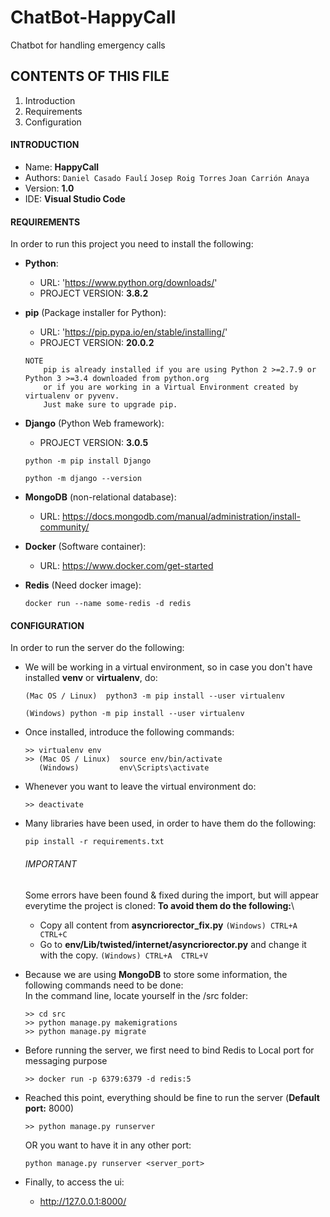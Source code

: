 # ChatBot-HappyCall
Chatbot for handling emergency calls
## CONTENTS OF THIS FILE
1. Introduction
2. Requirements
3. Configuration
 
#### INTRODUCTION

- Name:         __HappyCall__
- Authors:
  ```Daniel Casado Faulí``` ```Josep Roig Torres``` ```Joan Carrión Anaya``` 
- Version: __1.0__
- IDE: __Visual Studio Code__

#### REQUIREMENTS
  In order to run this project you need to install the following:

- __Python__:
    - URL: 'https://www.python.org/downloads/'
    - PROJECT VERSION:  __3.8.2__

- __pip__ (Package installer for Python):
    - URL: 'https://pip.pypa.io/en/stable/installing/'
    - PROJECT VERSION:  __20.0.2__
    
    ```
    NOTE
        pip is already installed if you are using Python 2 >=2.7.9 or Python 3 >=3.4 downloaded from python.org 
        or if you are working in a Virtual Environment created by virtualenv or pyvenv. 
        Just make sure to upgrade pip.
    ```

- __Django__ (Python Web framework):
    - PROJECT VERSION:  __3.0.5__
     ```
     python -m pip install Django
     ```
     ```
     python -m django --version
     ```
- __MongoDB__ (non-relational database):
    - URL: https://docs.mongodb.com/manual/administration/install-community/

- __Docker__ (Software container):
    - URL: https://www.docker.com/get-started

- __Redis__ (Need docker image):
    ```
    docker run --name some-redis -d redis
    ```

#### CONFIGURATION
  In order to run the server do the following:
  - We will be working in a virtual environment, so in case you don't have installed __venv__ or __virtualenv__, do:
    ```
    (Mac OS / Linux)  python3 -m pip install --user virtualenv
    ```
    ```
    (Windows) python -m pip install --user virtualenv
    ```
  - Once installed, introduce the following commands:
    ```
    >> virtualenv env
    >> (Mac OS / Linux)  source env/bin/activate 
       (Windows)         env\Scripts\activate
    ```      
    
  - Whenever you want to leave the virtual environment do:
    ```
    >> deactivate
    ```

  - Many libraries have been used, in order to have them do the following:
    ```
    pip install -r requirements.txt 
    ```

    ###### IMPORTANT 
    Some errors have been found & fixed during the import, but will appear everytime the project is cloned:
    __To avoid them do the following:__\
    - Copy all content from __asyncriorector_fix.py__ ```(Windows) CTRL+A  CTRL+C```
    - Go to __env/Lib/twisted/internet/asyncriorector.py__ and change it with the copy. ```(Windows) CTRL+A  CTRL+V```

  - Because we are using __MongoDB__ to store some information, the following commands need to be done:\
    In the command line, locate yourself in the /src folder:
    ```
    >> cd src
    >> python manage.py makemigrations
    >> python manage.py migrate
    ```
  - Before running the server, we first need to bind Redis to Local port for messaging purpose
    ```
    >> docker run -p 6379:6379 -d redis:5 
    ```
  - Reached this point, everything should be fine to run the server (__Default port:__ 8000)
    ```
    >> python manage.py runserver
    ```
    OR you want to have it in any other port:
    ```    
    python manage.py runserver <server_port> 
    ```
- Finally, to access the ui:
  - http://127.0.0.1:8000/
